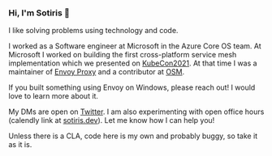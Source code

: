 ### Hi, I'm Sotiris 👋

I like solving problems using technology and code.

I worked as a Software engineer at Microsoft in the Azure Core OS team. At Microsoft I worked on building the first cross-platform service mesh implementation which we presented on [KubeCon2021](https://youtu.be/ggvaAbjx4jo). At that time I was a maintainer of [Envoy Proxy](https://github.com/envoyproxy/envoy) and a contributor at [OSM](https://github.com/openservicemesh/osm).

If you built something using Envoy on Windows, please reach out! I would love to learn more about it.

My DMs are open on [Twitter](https://twitter.com/davinci260). I am also experimenting with open office hours (calendly link at [sotiris.dev](sotiris.dev)). Let me know how I can help you!

Unless there is a CLA, code here is my own and probably buggy, so take it as it is.
